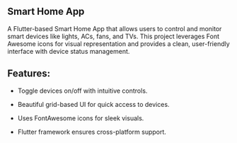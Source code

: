 ## Smart Home App
A Flutter-based Smart Home App that allows users to control and monitor smart devices like lights, ACs, fans, and TVs. This project leverages Font Awesome icons for visual representation and provides a clean, user-friendly interface with device status management.

## Features:

- Toggle devices on/off with intuitive controls.

- Beautiful grid-based UI for quick access to devices.

- Uses FontAwesome icons for sleek visuals.

- Flutter framework ensures cross-platform support.

